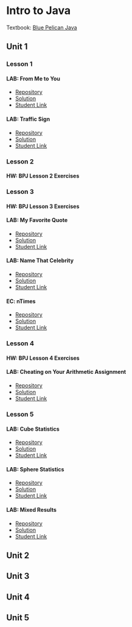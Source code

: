 # Intro to Java

Textbook: [Blue Pelican Java](https://docs.google.com/viewer?a=v&pid=sites&srcid=ZGVmYXVsdGRvbWFpbnxlbGFzaGlzc2l0ZXxneDo2YTgzNTNmZDUzZmE4Yjc0)

## Unit 1

### Lesson 1

#### LAB: From Me to You

- [Repository](https://github.com/bellbrook-cs/java-unit1-from-me-to-you)
- [Solution]()
- [Student Link](https://repl.it/github/bellbrook-cs/java-unit1-from-me-to-you)

#### LAB: Traffic Sign

- [Repository](https://github.com/bellbrook-cs/java-unit1-traffic-sign)
- [Solution]()
- [Student Link](https://repl.it/github/bellbrook-cs/java-unit1-traffic-sign)

### Lesson 2

#### HW: BPJ Lesson 2 Exercises

### Lesson 3

#### HW: BPJ Lesson 3 Exercises

#### LAB: My Favorite Quote

- [Repository](https://github.com/bellbrook-cs/java-unit1-my-favorite-quote)
- [Solution]()
- [Student Link](https://repl.it/github/bellbrook-cs/java-unit1-my-favorite-quote)

#### LAB: Name That Celebrity

- [Repository](https://github.com/bellbrook-cs/java-unit1-name-that-celebrity)
- [Solution]()
- [Student Link](https://repl.it/github/bellbrook-cs/java-unit1-name-that-celebrity)

#### EC: nTimes

- [Repository](https://github.com/bellbrook-cs/java-unit1-ntimes)
- [Solution]()
- [Student Link](https://repl.it/github/bellbrook-cs/java-unit1-ntimes)

### Lesson 4

#### HW: BPJ Lesson 4 Exercises

#### LAB: Cheating on Your Arithmetic Assignment

- [Repository](https://github.com/bellbrook-cs/java-unit1-cheating-on-your-arithmetic-assignment)
- [Solution]()
- [Student Link](https://repl.it/github/bellbrook-cs/java-unit1-cheating-on-your-arithmetic-assignment)

### Lesson 5

#### LAB: Cube Statistics

- [Repository](https://github.com/bellbrook-cs/java-unit1-cube-statistics)
- [Solution]()
- [Student Link](https://repl.it/github/bellbrook-cs/java-unit1-cube-statistics)

#### LAB: Sphere Statistics

- [Repository](https://github.com/bellbrook-cs/java-unit1-sphere-statistics)
- [Solution]()
- [Student Link](https://repl.it/github/bellbrook-cs/java-unit1-sphere-statistics)

#### LAB: Mixed Results

- [Repository](https://github.com/bellbrook-cs/java-unit1-mixed-results)
- [Solution]()
- [Student Link](https://repl.it/github/bellbrook-cs/java-unit1-mixed-results)

## Unit 2

## Unit 3

## Unit 4

## Unit 5

